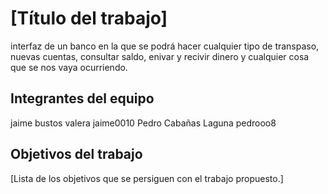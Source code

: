 # [Título del trabajo]

interfaz de un banco en la que se podrá hacer cualquier tipo de transpaso, nuevas cuentas, consultar saldo, enivar y recivir dinero y cualquier cosa que se nos vaya ocurriendo.

## Integrantes del equipo
jaime bustos valera     jaime0010
Pedro Cabañas Laguna pedrooo8
## Objetivos del trabajo

[Lista de los objetivos que se persiguen con el trabajo propuesto.]
